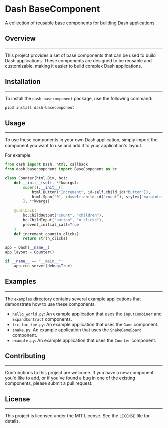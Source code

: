 # Dash BaseComponent

A collection of reusable base components for building Dash applications.

## Overview
-----------

This project provides a set of base components that can be used to build Dash applications. These components are designed to be reusable and customizable, making it easier to build complex Dash applications.

## Installation
---------------

To install the `dash-basecomponent` package, use the following command:

```bash
pip3 install dash-basecomponent
```

## Usage
--------

To use these components in your own Dash application, simply import the component you want to use and add it to your application's layout.

For example:
```python
from dash import Dash, html, callback
from dash_basecomponent import BaseComponent as bc

class Counter(html.Div, bc):
    def __init__(self, **kwargs):
        super().__init__([
            html.Button("Increment", id=self.child_id("button")),
            html.Span("0", id=self.child_id("count"), style={"marginLeft": "10px"}),
        ], **kwargs)
    
    @callback(
        bc.ChildOutput("count", "children"),
        bc.ChildInput("button", "n_clicks"),
        prevent_initial_call=True
    )
    def increment_count(n_clicks):
        return str(n_clicks)

app = Dash(__name__)
app.layout = Counter()

if __name__ == "__main__":
    app.run_server(debug=True)
```

## Examples
-----------

The `examples` directory contains several example applications that demonstrate how to use these components.

* `hello_world.py`: An example application that uses the `InputCombiner` and `ExpandContract` components.
* `tic_tac_toe.py`: An example application that uses the `Game` component.
* `snake.py`: An example application that uses the `SnakeGameBoard` component.
* `example.py`: An example application that uses the `Counter` component.

## Contributing
---------------

Contributions to this project are welcome. If you have a new component you'd like to add, or if you've found a bug in one of the existing components, please submit a pull request.

## License
----------

This project is licensed under the MIT License. See the `LICENSE` file for details.
